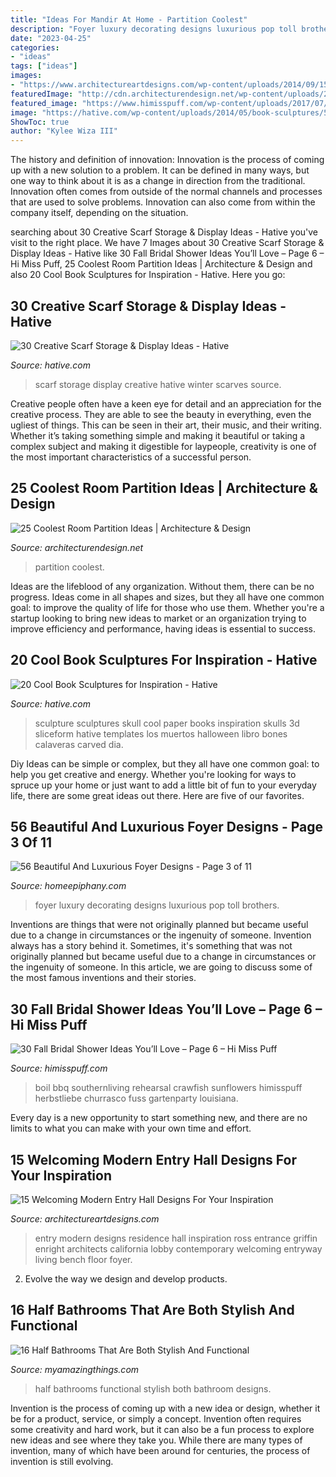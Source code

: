 ```yaml
---
title: "Ideas For Mandir At Home - Partition Coolest"
description: "Foyer luxury decorating designs luxurious pop toll brothers"
date: "2023-04-25"
categories:
- "ideas"
tags: ["ideas"]
images:
- "https://www.architectureartdesigns.com/wp-content/uploads/2014/09/15-Welcoming-Modern-Entry-Hall-Designs-For-Your-Inspiration-12-630x930.jpg"
featuredImage: "http://cdn.architecturendesign.net/wp-content/uploads/2014/08/753.jpg"
featured_image: "https://www.himisspuff.com/wp-content/uploads/2017/07/Fall-Bridal-Shower-Idea-30.jpg"
image: "https://hative.com/wp-content/uploads/2014/05/book-sculptures/5-book-sculpture.jpg"
ShowToc: true
author: "Kylee Wiza III"
---
```



The history and definition of innovation:
Innovation is the process of coming up with a new solution to a problem. It can be defined in many ways, but one way to think about it is as a change in direction from the traditional. Innovation often comes from outside of the normal channels and processes that are used to solve problems. Innovation can also come from within the company itself, depending on the situation.

	

		
searching about 30 Creative Scarf Storage &amp; Display Ideas - Hative you've visit to the right place. We have 7 Images about 30 Creative Scarf Storage &amp; Display Ideas - Hative like 30 Fall Bridal Shower Ideas You’ll Love – Page 6 – Hi Miss Puff, 25 Coolest Room Partition Ideas | Architecture &amp; Design and also 20 Cool Book Sculptures for Inspiration - Hative. Here you go:
		
    
## 30 Creative Scarf Storage &amp; Display Ideas - Hative

<img loading=lazy src="https://hative.com/wp-content/uploads/2015/03/scarf-storage-ideas/4-creative-scarf-storage-and-display-ideas.jpg" onerror="this.onerror=null;this.src='https://tse3.mm.bing.net/th?id=OIP.rnm8gfVyBMAJM-78RhnqxwHaJ4&amp;pid=15.1';" alt="30 Creative Scarf Storage &amp; Display Ideas - Hative">

_Source: hative.com_

>scarf storage display creative hative winter scarves source. 

	

Creative people often have a keen eye for detail and an appreciation for the creative process. They are able to see the beauty in everything, even the ugliest of things. This can be seen in their art, their music, and their writing. Whether it’s taking something simple and making it beautiful or taking a complex subject and making it digestible for laypeople, creativity is one of the most important characteristics of a successful person.

    
## 25 Coolest Room Partition Ideas | Architecture &amp; Design

<img loading=lazy src="http://cdn.architecturendesign.net/wp-content/uploads/2014/08/753.jpg" onerror="this.onerror=null;this.src='https://tse1.mm.bing.net/th?id=OIP.vY66Fsip9dzeE_fMcrXXUQHaLK&amp;pid=15.1';" alt="25 Coolest Room Partition Ideas | Architecture &amp; Design">

_Source: architecturendesign.net_

>partition coolest. 

	

Ideas are the lifeblood of any organization. Without them, there can be no progress. Ideas come in all shapes and sizes, but they all have one common goal: to improve the quality of life for those who use them. Whether you're a startup looking to bring new ideas to market or an organization trying to improve efficiency and performance, having ideas is essential to success.

    
## 20 Cool Book Sculptures For Inspiration - Hative

<img loading=lazy src="https://hative.com/wp-content/uploads/2014/05/book-sculptures/5-book-sculpture.jpg" onerror="this.onerror=null;this.src='https://tse2.mm.bing.net/th?id=OIP.KdW1DIJ2VtRMnNr49EZcsgHaLH&amp;pid=15.1';" alt="20 Cool Book Sculptures for Inspiration - Hative">

_Source: hative.com_

>sculpture sculptures skull cool paper books inspiration skulls 3d sliceform hative templates los muertos halloween libro bones calaveras carved dia. 

	

Diy Ideas can be simple or complex, but they all have one common goal: to help you get creative and energy. Whether you're looking for ways to spruce up your home or just want to add a little bit of fun to your everyday life, there are some great ideas out there. Here are five of our favorites.

    
## 56 Beautiful And Luxurious Foyer Designs - Page 3 Of 11

<img loading=lazy src="https://homeepiphany.com/wp-content/uploads/2015/10/56-Beautiful-And-Luxurious-Foyer-Designs-14.jpg" onerror="this.onerror=null;this.src='https://tse2.mm.bing.net/th?id=OIP.NVslVa9eLzv1qwl_5BUquwHaNK&amp;pid=15.1';" alt="56 Beautiful And Luxurious Foyer Designs - Page 3 of 11">

_Source: homeepiphany.com_

>foyer luxury decorating designs luxurious pop toll brothers. 

	

Inventions are things that were not originally planned but became useful due to a change in circumstances or the ingenuity of someone.
Invention always has a story behind it. Sometimes, it's something that was not originally planned but became useful due to a change in circumstances or the ingenuity of someone. In this article, we are going to discuss some of the most famous inventions and their stories.

    
## 30 Fall Bridal Shower Ideas You’ll Love – Page 6 – Hi Miss Puff

<img loading=lazy src="https://www.himisspuff.com/wp-content/uploads/2017/07/Fall-Bridal-Shower-Idea-30.jpg" onerror="this.onerror=null;this.src='https://tse3.mm.bing.net/th?id=OIP.Yae2MBef_bGeM8L9EQH2xgHaLH&amp;pid=15.1';" alt="30 Fall Bridal Shower Ideas You’ll Love – Page 6 – Hi Miss Puff">

_Source: himisspuff.com_

>boil bbq southernliving rehearsal crawfish sunflowers himisspuff herbstliebe churrasco fuss gartenparty louisiana. 

	

Every day is a new opportunity to start something new, and there are no limits to what you can make with your own time and effort.

    
## 15 Welcoming Modern Entry Hall Designs For Your Inspiration

<img loading=lazy src="https://www.architectureartdesigns.com/wp-content/uploads/2014/09/15-Welcoming-Modern-Entry-Hall-Designs-For-Your-Inspiration-12-630x930.jpg" onerror="this.onerror=null;this.src='https://tse4.mm.bing.net/th?id=OIP.Kh_LeXh4kmIQ2TiHtETn-QHaK7&amp;pid=15.1';" alt="15 Welcoming Modern Entry Hall Designs For Your Inspiration">

_Source: architectureartdesigns.com_

>entry modern designs residence hall inspiration ross entrance griffin enright architects california lobby contemporary welcoming entryway living bench floor foyer. 

	

2. Evolve the way we design and develop products.

    
## 16 Half Bathrooms That Are Both Stylish And Functional

<img loading=lazy src="https://myamazingthings.com/wp-content/uploads/2016/12/silver.jpg" onerror="this.onerror=null;this.src='https://tse4.mm.bing.net/th?id=OIP.u_OutQajsrjcBYVqYw13ogHaLG&amp;pid=15.1';" alt="16 Half Bathrooms That Are Both Stylish And Functional">

_Source: myamazingthings.com_

>half bathrooms functional stylish both bathroom designs. 

	

Invention is the process of coming up with a new idea or design, whether it be for a product, service, or simply a concept. Invention often requires some creativity and hard work, but it can also be a fun process to explore new ideas and see where they take you. While there are many types of invention, many of which have been around for centuries, the process of invention is still evolving.

